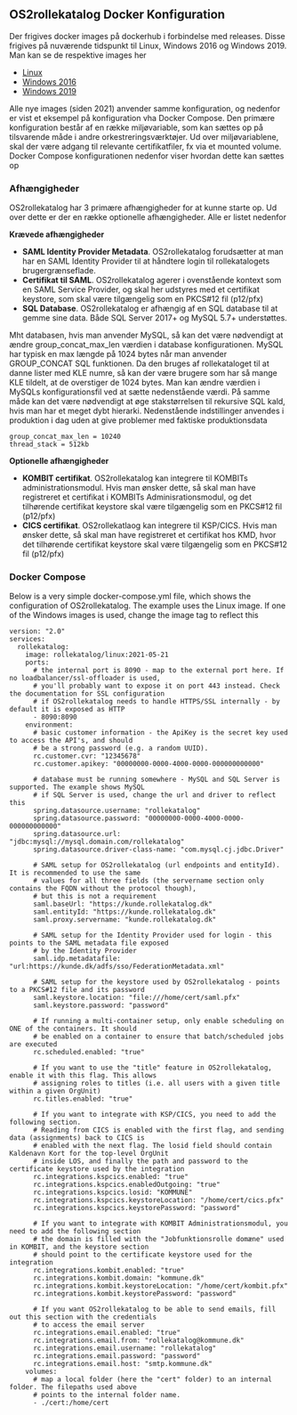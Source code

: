## OS2rollekatalog Docker Konfiguration
Der frigives docker images på dockerhub i forbindelse med releases.
Disse frigives på nuværende tidspunkt til Linux, Windows 2016 og Windows 2019. Man kan se de respektive images her

* [Linux](https://hub.docker.com/r/rollekatalog/linux)
* [Windows 2016](https://hub.docker.com/r/rollekatalog/windows)
* [Windows 2019](https://hub.docker.com/r/rollekatalog/windows-2019)

Alle nye images (siden 2021) anvender samme konfiguration, og nedenfor er vist et eksempel på konfiguration vha Docker Compose.
Den primære konfiguration består af en række miljøvariable, som kan sættes op på tilsvarende måde i andre orkestreringsværktøjer.
Ud over miljøvariablene, skal der være adgang til relevante certifikatfiler, fx via et mounted volume. Docker Compose konfigurationen
nedenfor viser hvordan dette kan sættes op

### Afhængigheder
OS2rollekatalog har 3 primære afhængigheder for at kunne starte op. Ud over dette er der en række optionelle afhængigheder. Alle er listet nedenfor

**Krævede afhængigheder**

* **SAML Identity Provider Metadata**. OS2rollekatalog forudsætter at man har en SAML Identity Provider til at håndtere login til rollekatalogets brugergrænseflade.
* **Certifikat til SAML**. OS2rollekatalog agerer i ovenstående kontext som en SAML Service Provider, og skal her udstyres med et certifikat keystore, som skal være tilgængelig som en PKCS#12 fil (p12/pfx)
* **SQL Database**. OS2rollekatalog er afhængig af en SQL database til at gemme sine data. Både SQL Server 2017+ og MySQL 5.7+ understøttes.

Mht databasen, hvis man anvender MySQL, så kan det være nødvendigt at ændre group_concat_max_len værdien i database konfigurationen. MySQL har typisk en max længde på 1024 bytes når man anvender GROUP_CONCAT SQL funktionen. Da den bruges af rollekataloget til at danne lister med KLE numre, så kan der være brugere som har så mange KLE tildelt, at de overstiger de 1024 bytes. Man kan ændre værdien i MySQLs konfigurationsfil ved at sætte nedenstående værdi. På samme måde kan det være nødvendigt at øge stakstørrelsen til rekursive SQL kald, hvis man har et meget dybt hierarki. Nedenstående indstillinger anvendes i produktion i dag uden at give problemer med faktiske produktionsdata

    group_concat_max_len = 10240
    thread_stack = 512kb

**Optionelle afhængigheder**

* **KOMBIT certifikat**. OS2rollekatalog kan integrere til KOMBITs administrationsmodul. Hvis man ønsker dette, så skal man have registreret et certifikat i KOMBITs Adminisrationsmodul, og det tilhørende certifikat keystore skal være tilgængelig som en PKCS#12 fil (p12/pfx)
* **CICS certifikat**. OS2rollekatlaog kan integrere til KSP/CICS. Hvis man ønsker dette, så skal man have registreret et certifikat hos KMD, hvor det tilhørende certifikat keystore skal være tilgængelig som en PKCS#12 fil (p12/pfx)

### Docker Compose
Below is a very simple docker-compose.yml file, which shows the configuration of OS2rollekatalog. The example uses the Linux image. If one of the Windows images
is used, change the image tag to reflect this

    version: "2.0"
    services:
      rollekatalog:
        image: rollekatalog/linux:2021-05-21
        ports:
          # the internal port is 8090 - map to the external port here. If no loadbalancer/ssl-offloader is used,
          # you'll probably want to expose it on port 443 instead. Check the documentation for SSL configuration
          # if OS2rollekatalog needs to handle HTTPS/SSL internally - by default it is exposed as HTTP
          - 8090:8090
        environment:
          # basic customer information - the ApiKey is the secret key used to access the API's, and should
          # be a strong password (e.g. a random UUID).
          rc.customer.cvr: "12345678"
          rc.customer.apikey: "00000000-0000-4000-0000-000000000000"

          # database must be running somewhere - MySQL and SQL Server is supported. The example shows MySQL
          # if SQL Server is used, change the url and driver to reflect this
          spring.datasource.username: "rollekatalog"
          spring.datasource.password: "00000000-0000-4000-0000-000000000000"
          spring.datasource.url: "jdbc:mysql://mysql.domain.com/rollekatalog"
          spring.datasource.driver-class-name: "com.mysql.cj.jdbc.Driver"
  
          # SAML setup for OS2rollekatalog (url endpoints and entityId). It is recommended to use the same
          # values for all three fields (the servername section only contains the FQDN without the protocol though),
          # but this is not a requirement
          saml.baseUrl: "https://kunde.rollekatalog.dk"
          saml.entityId: "https://kunde.rollekatalog.dk"
          saml.proxy.servername: "kunde.rollekatalog.dk"
  
          # SAML setup for the Identity Provider used for login - this points to the SAML metadata file exposed
          # by the Identity Provider
          saml.idp.metadatafile: "url:https://kunde.dk/adfs/sso/FederationMetadata.xml"

          # SAML setup for the keystore used by OS2rollekatalog - points to a PKCS#12 file and its password
          saml.keystore.location: "file:///home/cert/saml.pfx"
          saml.keystore.password: "password"

          # If running a multi-container setup, only enable scheduling on ONE of the containers. It should
          # be enabled on a container to ensure that batch/scheduled jobs are executed
          rc.scheduled.enabled: "true"
          
          # If you want to use the "title" feature in OS2rollekatalog, enable it with this flag. This allows
          # assigning roles to titles (i.e. all users with a given title within a given OrgUnit)
          rc.titles.enabled: "true"
          
          # If you want to integrate with KSP/CICS, you need to add the following section.
          # Reading from CICS is enabled with the first flag, and sending data (assignments) back to CICS is
          # enabled with the next flag. The losid field should contain Kaldenavn Kort for the top-level OrgUnit
          # inside LOS, and finally the path and password to the certificate keystore used by the integration
          rc.integrations.kspcics.enabled: "true"
          rc.integrations.kspcics.enabledOutgoing: "true"
          rc.integrations.kspcics.losid: "KOMMUNE"
          rc.integrations.kspcics.keystoreLocation: "/home/cert/cics.pfx"
          rc.integrations.kspcics.keystorePassword: "password"
          
          # If you want to integrate with KOMBIT Administrationsmodul, you need to add the following section
          # the domain is filled with the "Jobfunktionsrolle domæne" used in KOMBIT, and the keystore section
          # should point to the certificate keystore used for the integration
          rc.integrations.kombit.enabled: "true"
          rc.integrations.kombit.domain: "kommune.dk"
          rc.integrations.kombit.keystoreLocation: "/home/cert/kombit.pfx"
          rc.integrations.kombit.keystorePassword: "password"
          
          # If you want OS2rollekatalog to be able to send emails, fill out this section with the credentials
          # to access the email server
          rc.integrations.email.enabled: "true"
          rc.integrations.email.from: "rollekatalog@kommune.dk"
          rc.integrations.email.username: "rollekatalog"
          rc.integrations.email.password: "password"
          rc.integrations.email.host: "smtp.kommune.dk"
        volumes:
          # map a local folder (here the "cert" folder) to an internal folder. The filepaths used above
          # points to the internal folder name.
          - ./cert:/home/cert
